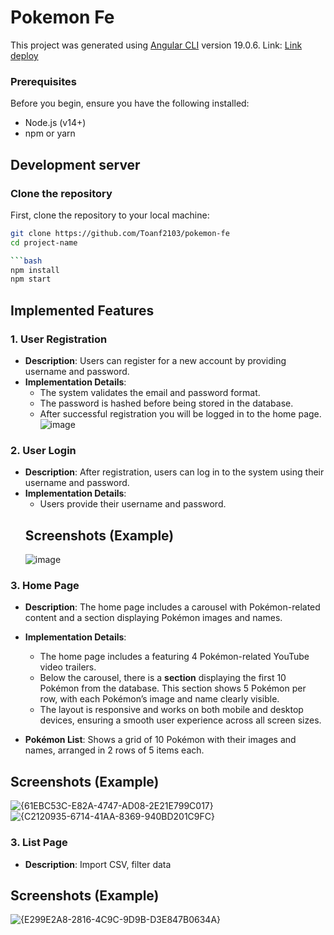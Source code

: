 # Pokemon Fe

This project was generated using [Angular CLI](https://github.com/angular/angular-cli) version 19.0.6.
Link: [Link deploy]([https://github.com/angular/angular-cli](https://pokemon-fe-29ne-8xwhfnsqn-toanf2103s-projects.vercel.app/))

### Prerequisites
Before you begin, ensure you have the following installed:
- Node.js (v14+)
- npm or yarn
## Development server

### Clone the repository
First, clone the repository to your local machine:

```bash
git clone https://github.com/Toanf2103/pokemon-fe
cd project-name

```bash
npm install
npm start
```
## Implemented Features
### 1. User Registration

- **Description**: Users can register for a new account by providing username and password.
- **Implementation Details**:
  - The system validates the email and password format.
  - The password is hashed before being stored in the database.
  - After successful registration you will be logged in to the home page.
  ![image](https://github.com/user-attachments/assets/873f2a53-9f96-4a15-832b-fc474c4ee229)


### 2. User Login

- **Description**: After registration, users can log in to the system using their username and password.
- **Implementation Details**:
  - Users provide their username and password.
  ## Screenshots (Example)
  ![image](https://github.com/user-attachments/assets/16a97089-6d9f-4e72-ab50-fb3078b1df03)


### 3. Home Page

- **Description**: The home page  includes a carousel with Pokémon-related content and a section displaying Pokémon images and names.

- **Implementation Details**:
  - The home page includes a featuring 4 Pokémon-related YouTube video trailers.
  - Below the carousel, there is a **section** displaying the first 10 Pokémon from the database. This section shows 5 Pokémon per row, with each Pokémon’s image and name clearly visible.
  - The layout is responsive and works on both mobile and desktop devices, ensuring a smooth user experience across all screen sizes.

 - **Pokémon List**: Shows a grid of 10 Pokémon with their images and names, arranged in 2 rows of 5 items each.

 ## Screenshots (Example)
 ![{61EBC53C-E82A-4747-AD08-2E21E799C017}](https://github.com/user-attachments/assets/f8c454c0-e142-4439-b6b9-c2ac2b5e35fe)
 ![{C2120935-6714-41AA-8369-940BD201C9FC}](https://github.com/user-attachments/assets/e6472c9d-8571-4ffc-8142-783c543e1089)



### 3. List Page

- **Description**: Import CSV, filter data

## Screenshots (Example)
![{E299E2A8-2816-4C9C-9D9B-D3E847B0634A}](https://github.com/user-attachments/assets/a8f8c006-4a66-421a-b03e-f6293842a94f)




